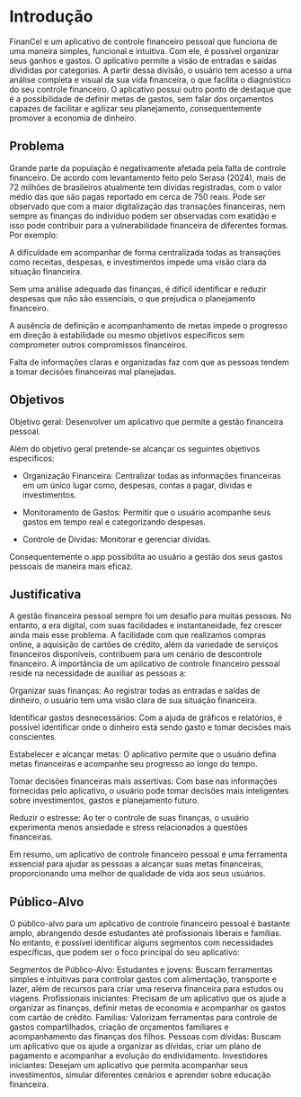 # Introdução

FinanCel e um aplicativo de controle financeiro pessoal que funciona de uma maneira simples, funcional e intuitiva. Com ele, é possível organizar seus ganhos e gastos. O aplicativo permite a visão de entradas e saídas divididas por categorias. A partir dessa divisão, o usuário tem acesso a uma análise completa e visual da sua vida financeira, o que facilita o diagnóstico do seu controle financeiro.
O aplicativo possui outro ponto de destaque que é a possibilidade de definir metas de gastos, sem falar dos orçamentos capazes de facilitar e agilizar seu planejamento, consequentemente promover a  economia de dinheiro.

## Problema

Grande parte da população é negativamente afetada pela falta de controle financeiro. De acordo com levantamento feito pelo Serasa (2024), mais de 72 milhões de brasileiros atualmente tem dívidas registradas, com o valor médio das que são pagas reportado em cerca de 750 reais. Pode ser observado que com a maior digitalização das transações financeiras, nem sempre as finanças do indivíduo podem ser observadas com exatidão e isso pode contribuir para a vulnerabilidade financeira de diferentes formas. Por exemplo: 

A dificuldade em acompanhar de forma centralizada todas as transações como receitas, despesas, e investimentos impede uma visão clara da situação financeira. 

Sem uma análise adequada das finanças, é difícil identificar e reduzir despesas que não são essenciais, o que prejudica o planejamento financeiro. 

A ausência de definição e acompanhamento de metas impede o progresso em direção à estabilidade ou mesmo objetivos específicos sem comprometer outros compromissos financeiros. 

Falta de informações claras e organizadas faz com que as pessoas tendem a tomar decisões financeiras mal planejadas. 

## Objetivos

Objetivo geral: Desenvolver um aplicativo que permite a gestão financeira pessoal. 

Além do objetivo geral pretende-se alcançar os seguintes objetivos específicos: 

- Organização Financeira: Centralizar todas as informações financeiras em um único lugar como, despesas, contas a pagar, dívidas e investimentos.   

- Monitoramento de Gastos: Permitir que o usuário acompanhe seus gastos em tempo real e categorizando despesas. 

- Controle de Dívidas: Monitorar e gerenciar dívidas. 
 
Consequentemente o app possibilita ao usuário a gestão dos seus gastos pessoais de maneira mais eficaz.

## Justificativa

A gestão financeira pessoal sempre foi um desafio para muitas pessoas. No entanto, a era digital, com suas facilidades e instantaneidade, fez crescer ainda mais esse problema. A facilidade com que realizamos compras online, a aquisição de cartões de crédito, além da variedade de serviços financeiros disponíveis, contribuem para um cenário de descontrole financeiro. A importância de um aplicativo de controle financeiro pessoal reside na necessidade de auxiliar as pessoas a: 

Organizar suas finanças: Ao registrar todas as entradas e saídas de dinheiro, o usuário tem uma visão clara de sua situação financeira. 

Identificar gastos desnecessários: Com a ajuda de gráficos e relatórios, é possível identificar onde o dinheiro está sendo gasto e tomar decisões mais conscientes. 

Estabelecer e alcançar metas: O aplicativo permite que o usuário defina metas financeiras e acompanhe seu progresso ao longo do tempo. 

Tomar decisões financeiras mais assertivas: Com base nas informações fornecidas pelo aplicativo, o usuário pode tomar decisões mais inteligentes sobre investimentos, gastos e planejamento futuro. 

Reduzir o estresse: Ao ter o controle de suas finanças, o usuário experimenta menos ansiedade e stress relacionados a questões financeiras. 

Em resumo, um aplicativo de controle financeiro pessoal é uma ferramenta essencial para ajudar as pessoas a alcançar suas metas financeiras, proporcionando uma melhor de qualidade de vida aos seus usuários. 

## Público-Alvo

O público-alvo para um aplicativo de controle financeiro pessoal é bastante amplo, abrangendo desde estudantes até profissionais liberais e famílias. No entanto, é possível identificar alguns segmentos com necessidades específicas, que podem ser o foco principal do seu aplicativo:

Segmentos de Público-Alvo:
Estudantes e jovens: Buscam ferramentas simples e intuitivas para controlar gastos com alimentação, transporte e lazer, além de recursos para criar uma reserva financeira para estudos ou viagens.
Profissionais iniciantes: Precisam de um aplicativo que os ajude a organizar as finanças, definir metas de economia e acompanhar os gastos com cartão de crédito.
Famílias: Valorizam ferramentas para controle de gastos compartilhados, criação de orçamentos familiares e acompanhamento das finanças dos filhos.
Pessoas com dívidas: Buscam um aplicativo que os ajude a organizar as dívidas, criar um plano de pagamento e acompanhar a evolução do endividamento.
Investidores iniciantes: Desejam um aplicativo que permita acompanhar seus investimentos, simular diferentes cenários e aprender sobre educação financeira.
